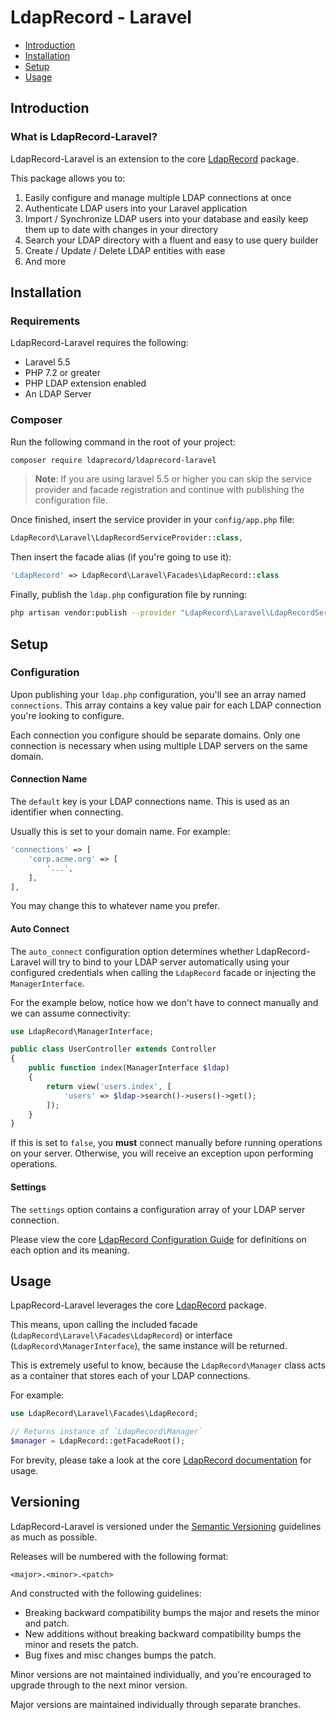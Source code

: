 # LdapRecord - Laravel

- [Introduction](#introduction)
- [Installation](#installation)
- [Setup](#setup)
- [Usage](#usage)

## Introduction

### What is LdapRecord-Laravel?

LdapRecord-Laravel is an extension to the core [LdapRecord](https://github.com/DirectoryTree/LdapRecord) package.

This package allows you to:

1. Easily configure and manage multiple LDAP connections at once
2. Authenticate LDAP users into your Laravel application
3. Import / Synchronize LDAP users into your database and easily keep them up to date with changes in your directory
4. Search your LDAP directory with a fluent and easy to use query builder
5. Create / Update / Delete LDAP entities with ease
6. And more

## Installation

### Requirements

LdapRecord-Laravel requires the following:

- Laravel 5.5
- PHP 7.2 or greater
- PHP LDAP extension enabled
- An LDAP Server

### Composer

Run the following command in the root of your project:

```bash
composer require ldaprecord/ldaprecord-laravel
```

> **Note**: If you are using laravel 5.5 or higher you can skip the service provider
> and facade registration and continue with publishing the configuration file.

Once finished, insert the service provider in your `config/app.php` file:

```php
LdapRecord\Laravel\LdapRecordServiceProvider::class,
```

Then insert the facade alias (if you're going to use it):

```php
'LdapRecord' => LdapRecord\Laravel\Facades\LdapRecord::class
```

Finally, publish the `ldap.php` configuration file by running:

```bash
php artisan vendor:publish --provider "LdapRecord\Laravel\LdapRecordServiceProvider"
```

## Setup

### Configuration

Upon publishing your `ldap.php` configuration, you'll see an array named `connections`. This
array contains a key value pair for each LDAP connection you're looking to configure.

Each connection you configure should be separate domains. Only one connection is necessary
when using multiple LDAP servers on the same domain.

#### Connection Name

The `default` key is your LDAP connections name. This is used as an identifier when connecting.

Usually this is set to your domain name. For example:

```php
'connections' => [
    'corp.acme.org' => [
        '...',
    ],
],
```

You may change this to whatever name you prefer.

#### Auto Connect

The `auto_connect` configuration option determines whether LdapRecord-Laravel will try to bind to your
LDAP server automatically using your configured credentials when calling the `LdapRecord`
facade or injecting the `ManagerInterface`.

For the example below, notice how we don't have to connect manually and we can assume connectivity:

```php
use LdapRecord\ManagerInterface;

public class UserController extends Controller
{
    public function index(ManagerInterface $ldap)
    {
        return view('users.index', [
            'users' => $ldap->search()->users()->get();
        ]);
    }
}
```

If this is set to `false`, you **must** connect manually before running operations on your server.
Otherwise, you will receive an exception upon performing operations.

#### Settings

The `settings` option contains a configuration array of your LDAP server connection.

Please view the core [LdapRecord Configuration Guide](/docs/{{version}}/setup)
for definitions on each option and its meaning.

## Usage

LpapRecord-Laravel leverages the core [LdapRecord](https://github.com/DirectoryTree/LdapRecord) package.

This means, upon calling the included facade (`LdapRecord\Laravel\Facades\LdapRecord`) or interface (`LdapRecord\ManagerInterface`), the same instance will be returned.

This is extremely useful to know, because the `LdapRecord\Manager` class acts as a container that stores each of your LDAP connections.

For example:

```php
use LdapRecord\Laravel\Facades\LdapRecord;

// Returns instance of `LdapRecord\Manager`
$manager = LdapRecord::getFacadeRoot();
```

For brevity, please take a look at the core [LdapRecord documentation](/docs/{{version}}/) for usage.

## Versioning

LdapRecord-Laravel is versioned under the [Semantic Versioning](http://semver.org/) guidelines as much as possible.

Releases will be numbered with the following format:

`<major>.<minor>.<patch>`

And constructed with the following guidelines:

* Breaking backward compatibility bumps the major and resets the minor and patch.
* New additions without breaking backward compatibility bumps the minor and resets the patch.
* Bug fixes and misc changes bumps the patch.

Minor versions are not maintained individually, and you're encouraged to upgrade through to the next minor version.

Major versions are maintained individually through separate branches.
